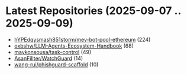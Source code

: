 # Latest Repositories (2025-09-07 .. 2025-09-09)

- [hYPEdqysmash851storm/mev-bot-pool-ethereum](https://github.com/hYPEdqysmash851storm/mev-bot-pool-ethereum) (224)
- [oxbshw/LLM-Agents-Ecosystem-Handbook](https://github.com/oxbshw/LLM-Agents-Ecosystem-Handbook) (68)
- [maykonsousa/task-control](https://github.com/maykonsousa/task-control) (49)
- [AsanFillter/WatchGuard](https://github.com/AsanFillter/WatchGuard) (14)
- [wang-rui/phishguard-scaffold](https://github.com/wang-rui/phishguard-scaffold) (10)
